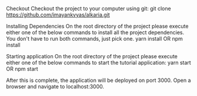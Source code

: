 Checkout
Checkout the project to your computer using git:
git clone https://github.com/imayankvyas/alkaria.git

Installing Dependencies
On the root directory of the project please execute either one of the below commands to install all the project dependencies. You don't have to run both commands, just pick one.
yarn install
OR
npm install

Starting application
On the root directory of the project please execute either one of the below commands to start the tutorial application:
yarn start
OR
npm start

After this is complete, the application will be deployed on port 3000. Open a browser and navigate to localhost:3000.
